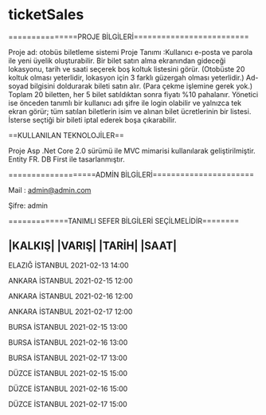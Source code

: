 # ticketSales  
===============PROJE BİLGİLERİ=========================


Proje ad: otobüs biletleme sistemi
Proje Tanımı :Kullanıcı e-posta ve parola ile yeni üyelik oluşturabilir.
Bir bilet satın alma ekranından gideceği lokasyonu, tarih ve saati seçerek boş koltuk listesini görür. (Otobüste 20 koltuk olması yeterlidir, lokasyon için 3 farklı güzergah olması yeterlidir.)
Ad-soyad bilgisini doldurarak bileti satın alır. (Para çekme işlemine gerek yok.) 
Toplam 20 biletten, her 5 bilet satıldıktan sonra fiyatı %10 pahalanır. 
Yönetici ise önceden tanımlı bir kullanıcı adı şifre ile login olabilir ve yalnızca tek ekran görür; tüm satılan biletlerin isim ve alınan bilet ücretlerinin bir listesi. İsterse seçtiği bir bileti iptal ederek boşa çıkarabilir.


==KULLANILAN TEKNOLOJİLER==


Proje Asp .Net Core 2.0 sürümü ile MVC mimarisi kullanılarak
geliştirilmiştir.
Entity FR. DB First ile tasarlanmıştır.




===================ADMİN BİLGİLERİ======================



Mail : admin@admin.com


Şifre: admin

=============TANIMLI SEFER BİLGİLERİ SEÇİLMELİDİR========


|KALKIŞ|                |VARIŞ|        |TARİH|   |SAAT|
--------------------------------------------------------
ELAZIĞ              	İSTANBUL      	2021-02-13	14:00


ANKARA              	İSTANBUL        2021-02-15	12:00


ANKARA              	İSTANBUL        2021-02-16	12:00


ANKARA              	İSTANBUL        2021-02-17	12:00


BURSA               	İSTANBUL        2021-02-15	13:00


BURSA               	İSTANBUL        2021-02-16	13:00


BURSA               	İSTANBUL        2021-02-17	13:00


DÜZCE               	İSTANBUL        2021-02-15	15:00      


DÜZCE               	İSTANBUL        2021-02-16	15:00 


DÜZCE               	İSTANBUL        2021-02-17	15:00 




